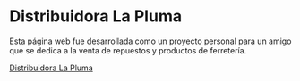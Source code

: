 # Distribuidora La Pluma

Esta página web fue desarrollada como un proyecto personal para un amigo que se dedica a la venta de repuestos y productos de ferretería.  

[Distribuidora La Pluma](https://distribuidoralapluma.netlify.app/)
